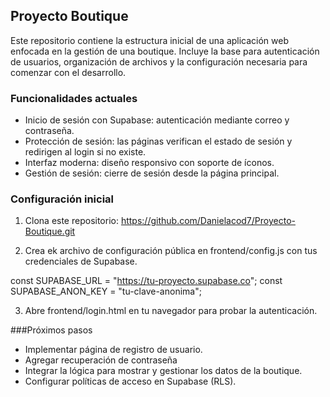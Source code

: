 ## Proyecto Boutique

Este repositorio contiene la estructura inicial de una aplicación web enfocada en la gestión de una boutique. Incluye la base para autenticación de usuarios, organización de archivos y la configuración necesaria para comenzar con el desarrollo.

### Funcionalidades actuales
- Inicio de sesión con Supabase: autenticación mediante correo y contraseña.
- Protección de sesión: las páginas verifican el estado de sesión y redirigen al login si no existe.
- Interfaz moderna: diseño responsivo con soporte de íconos.
- Gestión de sesión: cierre de sesión desde la página principal.


### Configuración inicial
1. Clona este repositorio:
https://github.com/Danielacod7/Proyecto-Boutique.git

3. Crea ek archivo de configuración pública en frontend/config.js con tus credenciales de Supabase.

const SUPABASE_URL = "https://tu-proyecto.supabase.co";
const SUPABASE_ANON_KEY = "tu-clave-anonima";

3. Abre frontend/login.html en tu navegador para probar la autenticación.


###Próximos pasos
- Implementar página de registro de usuario.
- Agregar recuperación de contraseña
- Integrar la lógica para mostrar y gestionar los datos de la boutique.
- Configurar políticas de acceso en Supabase (RLS).